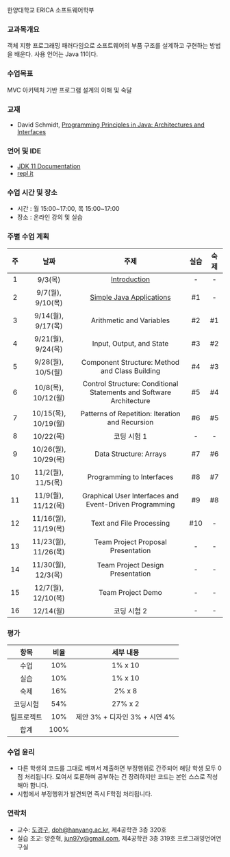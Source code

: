 한양대학교 ERICA 소프트웨어학부

### 교과목개요

객체 지향 프로그래밍 패러다임으로 소프트웨어의 부품 구조를 설계하고 구현하는 방법을 배운다.
사용 언어는 Java 11이다.

### 수업목표

MVC 아키텍처 기반 프로그램 설계의 이해 및 숙달

### 교재
- David Schmidt, [Programming Principles in Java: Architectures and Interfaces](http://people.cs.ksu.edu/~schmidt/CIS200/home.html)

### 언어 및 IDE
- [JDK 11 Documentation](https://docs.oracle.com/en/java/javase/11/)
- [repl.it](https://repl.it/~)

### 수업 시간 및 장소

-  시간 : 월 15:00~17:00, 목 15:00~17:00
-  장소 : 온라인 강의 및 실습

### 주별 수업 계획

| 주 | 날짜 | 주제 | 실습 | 숙제 |
|:----:|:-----:|:-----:|:-----:|:-----:|
|  1  | 9/3(목) | [Introduction](https://drive.google.com/file/d/18v2oo3pcNxT-gkpXTZVx-hVcFLDsE1nh/view?usp=sharing)  | - | - |
|  2  | 9/7(월), 9/10(목) | [Simple Java Applications](https://drive.google.com/file/d/1Vwdb_S88_OjOOM8E8sfpx7-SUyj4uF-y/view?usp=sharing)  | #1 | - |
|  3  | 9/14(월), 9/17(목) | Arithmetic and Variables | #2 | #1 |
|  4  | 9/21(월), 9/24(목) | Input, Output, and State | #3 | #2 |
|  5  | 9/28(월), 10/5(월) | Component Structure: Method and Class Building | #4 | #3 |
|  6  | 10/8(목), 10/12(월) | Control Structure: Conditional Statements and Software Architecture | #5 | #4 |
|  7  | 10/15(목), 10/19(월) | Patterns of Repetition: Iteration and Recursion | #6 | #5 |
|  8  | 10/22(목) | 코딩 시험 1 | - | - |
|  9  | 10/26(월), 10/29(목) | Data Structure: Arrays | #7 | #6 |
|  10 | 11/2(월), 11/5(목) | Programming to Interfaces | #8 | #7 |
|  11 | 11/9(월), 11/12(목) | Graphical User Interfaces and Event-Driven Programming | #9 | #8 |
|  12 | 11/16(월), 11/19(목) | Text and File Processing | #10 | - |
|  13 | 11/23(월), 11/26(목) | Team Project Proposal Presentation | - | - |
|  14 | 11/30(월), 12/3(목) | Team Project Design Presentation | - | - |
|  15 | 12/7(월), 12/10(목) | Team Project Demo | - | - |
|  16 | 12/14(월) | 코딩 시험 2 | - | - |

### 평가

| 항목 | 비율 | 세부 내용 |
|:---:|:---:|:---:|
| 수업 | 10% | 1% x 10 |
| 실습 | 10% | 1% x 10 |
| 숙제 | 16% | 2% x 8 |
| 코딩시험 | 54% | 27% x 2 |
| 팀프로젝트 | 10% | 제안 3% + 디자인 3% + 시연 4% |
| 합계 | 100% |  |

### 수업 윤리
- 다른 학생의 코드를 그대로 베껴서 제출하면 부정행위로 간주되어 해당 학생 모두 0점 처리됩니다. 모여서 토론하며 공부하는 건 장려하지만 코드는 본인 스스로 작성해야 합니다.
- 시험에서 부정행위가 발견되면 즉시 F학점 처리됩니다.

### 연락처

- 교수: [도경구](http://doggzone.github.io/home), doh@hanyang.ac.kr, 제4공학관 3층 320호
- 실습 조교: 양준혁, jun97y@gmail.com, 제4공학관 3층 319호 프로그래밍언어연구실

